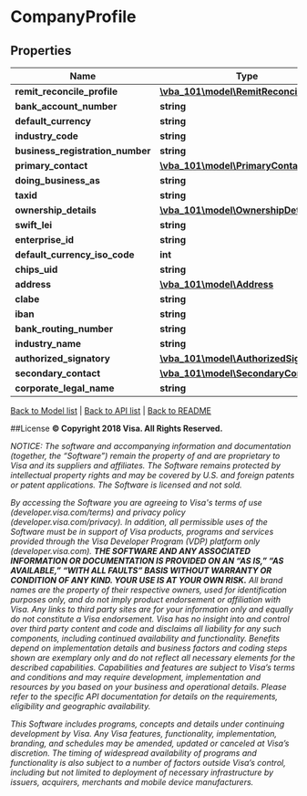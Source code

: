 # CompanyProfile

## Properties
Name | Type | Description | Notes
------------ | ------------- | ------------- | -------------
**remit_reconcile_profile** | [**\vba_101\model\RemitReconcileProfile**](RemitReconcileProfile.md) |  | 
**bank_account_number** | **string** |  | 
**default_currency** | **string** |  | [optional] 
**industry_code** | **string** |  | 
**business_registration_number** | **string** |  | 
**primary_contact** | [**\vba_101\model\PrimaryContact**](PrimaryContact.md) |  | 
**doing_business_as** | **string** |  | 
**taxid** | **string** |  | [optional] 
**ownership_details** | [**\vba_101\model\OwnershipDetails**](OwnershipDetails.md) |  | 
**swift_lei** | **string** |  | 
**enterprise_id** | **string** |  | [optional] 
**default_currency_iso_code** | **int** |  | 
**chips_uid** | **string** |  | 
**address** | [**\vba_101\model\Address**](Address.md) |  | 
**clabe** | **string** |  | 
**iban** | **string** |  | 
**bank_routing_number** | **string** |  | 
**industry_name** | **string** |  | [optional] 
**authorized_signatory** | [**\vba_101\model\AuthorizedSignatory**](AuthorizedSignatory.md) |  | 
**secondary_contact** | [**\vba_101\model\SecondaryContact**](SecondaryContact.md) |  | 
**corporate_legal_name** | **string** |  | 

[Back to Model list](../../README.md#documentation-for-models)   |   [Back to API list](../../README.md#documentation-for-api-endpoints)   |   [Back to README](../../README.md)



##License
**© Copyright 2018 Visa. All Rights Reserved.**

*NOTICE: The software and accompanying information and documentation (together, the “Software”) remain the property of
and are proprietary to Visa and its suppliers and affiliates. The Software remains protected by intellectual property
rights and may be covered by U.S. and foreign patents or patent applications. The Software is licensed and not sold.*

*By accessing the Software you are agreeing to Visa's terms of use (developer.visa.com/terms) and privacy policy (developer.visa.com/privacy).
In addition, all permissible uses of the Software must be in support of Visa products, programs and services provided
through the Visa Developer Program (VDP) platform only (developer.visa.com). **THE SOFTWARE AND ANY ASSOCIATED
INFORMATION OR DOCUMENTATION IS PROVIDED ON AN “AS IS,” “AS AVAILABLE,” “WITH ALL FAULTS” BASIS WITHOUT WARRANTY OR
CONDITION OF ANY KIND. YOUR USE IS AT YOUR OWN RISK.** All brand names are the property of their respective owners, used for identification purposes only, and do not imply
product endorsement or affiliation with Visa. Any links to third party sites are for your information only and equally
do not constitute a Visa endorsement. Visa has no insight into and control over third party content and code and disclaims
all liability for any such components, including continued availability and functionality. Benefits depend on implementation
details and business factors and coding steps shown are exemplary only and do not reflect all necessary elements for the
described capabilities. Capabilities and features are subject to Visa’s terms and conditions and may require development,
implementation and resources by you based on your business and operational details. Please refer to the specific
API documentation for details on the requirements, eligibility and geographic availability.*

*This Software includes programs, concepts and details under continuing development by Visa. Any Visa features,
functionality, implementation, branding, and schedules may be amended, updated or canceled at Visa’s discretion.
The timing of widespread availability of programs and functionality is also subject to a number of factors outside Visa’s control,
including but not limited to deployment of necessary infrastructure by issuers, acquirers, merchants and mobile device manufacturers.*